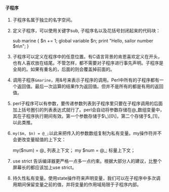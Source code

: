 #### 子程序   

1. 子程序名属于独立的名字空间。  
2. 定义子程序，可以使用关键字sub, 子程序名以及花括号封闭起来的代码块：    

      sub marine {
        $n += 1;  global variable $n;
        print "Hello, sailor number $n\n";
      }
3. 子程序可以定义在程序中的任意位置。有C语言背景的肯恩喜欢定义在开头，也有人喜欢放在结尾。不管怎样，都不需要对子程序进行事先声明。子程序是全局的。如果有重名的，后面的则会覆盖掉前面的。   
4. 调用子程序`&marine`，用&号来表示子程序的调用。Perl中所有的子程序都有一个返回值。最后一次运算的结果作为返回值。但并不是所有的都是有用的返回值。   
5. perl子程序可以有参数，要传递参数列表到子程序里只要在子程序调用的后面加上括号圈引的列表表达式就行了。perl会自动将参数存储在@\_数组变量中，其在子程序执行期间有效。第一个参数存储于$\_\[0\]，第二个存储于$\_\[1\]，以此类推。   
6. `my($m, $n) = @_;`以此来把传入的参数数组复制为私有变量。my操作符并不会更改变量赋值的上下文：   

      my($num) = @_ 列表上下文；
      my $num = @_; 标量上下文；
7. use strict 告诉编译器更严格一点多一点约束。根据大部分人的建议，比整个屏幕长的都应该加上use strict。
8. 持久性私有变量。使用state操作符来声明变量，我们可以在子程序中多次调用期间保留变量之前的值，并将变量的作用域局限于子程序内部。   
